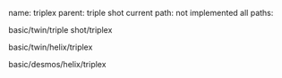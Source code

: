 name: triplex
parent: triple shot
current path: not implemented
all paths:

  basic/twin/triple shot/triplex

  basic/twin/helix/triplex

  basic/desmos/helix/triplex
